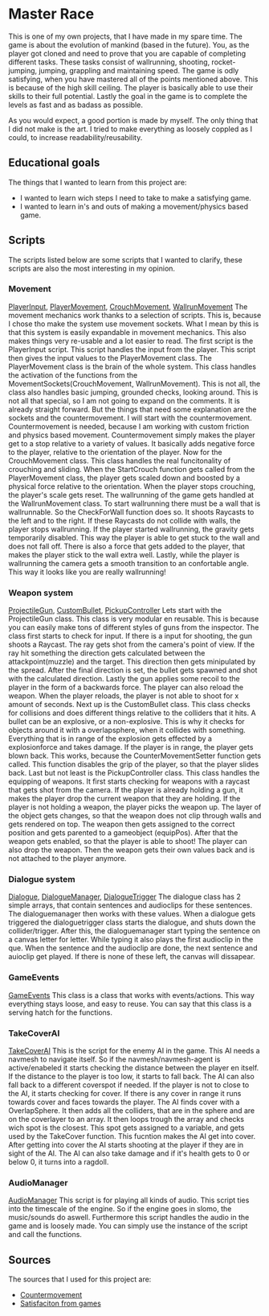 # Master Race
This is one of my own projects, that I have made in my spare time. The game is about the evolution of mankind (based in the future). You, as the player got cloned and need to prove that you are capable of completing different tasks. These tasks consist of wallrunning, shooting, rocket-jumping, jumping, grappling and maintaining speed. The game is odly satisfying, when you have mastered all of the points mentioned above. This is because of the high skill ceiling. The player is basically able to use their skills to their full potential. Lastly the goal in the game is to complete the levels as fast and as badass as possible.

As you would expect, a good portion is made by myself. The only thing that I did not make is the art. I tried to make everything as loosely coppled as I could, to increase readability/reusability.

## Educational goals
The things that I wanted to learn from this project are:
- I wanted to learn wich steps I need to take to make a satisfying game. 
- I wanted to learn in's and outs of making a movement/physics based game.

## Scripts 
The scripts listed below are some scripts that I wanted to clarify, these scripts are also the most interesting in my opinion.

### Movement
[PlayerInput](https://github.com/Royd54/Master-Race/blob/main/Assets/Player/Scripts/PlayerInput.cs),
[PlayerMovement](https://github.com/Royd54/Master-Race/blob/main/Assets/Player/Scripts/PlayerMovement.cs),
[CrouchMovement](https://github.com/Royd54/Master-Race/blob/main/Assets/Player/Scripts/CrouchMovement.cs),
[WallrunMovement](https://github.com/Royd54/Master-Race/blob/main/Assets/Player/Scripts/WallrunMovement.cs)
The movement mechanics work thanks to a selection of scripts. This is, because I chose tho make the system use movement sockets. What I mean by this is that this system is easily expandable in movement mechanics. This also makes things very re-usable and a lot easier to read.
The first script is the PlayerInput script. This script handles the input from the player. This script then gives the input values to the PlayerMovement class. The PlayerMovement class is the brain of the whole system. This class handles the activation of the functions from the MovementSockets(CrouchMovement, WallrunMovement).
This is not all, the class also handles basic jumping, grounded checks, looking around. This is not all that special, so I am not going to expand on the comments. It is already straight forward. But the things that need some explanation are the sockets and the countermovement. I will start with the countermovement. Countermovement is needed, because I am working with custom friction and physics based movement. Countermovement simply makes the player get to a stop relative to a variety of values. It basically adds negative force to the player, relative to the orientation of the player. Now for the CrouchMovement class. This class handles the real funcitonality of crouching and sliding. When the StartCrouch function gets called from the PlayerMovement class, the player gets scaled down and boosted by a physical force relative to the orientation. When the player stops crouching, the player's scale gets reset. The wallrunning of the game gets handled at the WallrunMovement class. To start wallrunning there must be a wall that is wallrunnable. So the CheckForWall function does so. It shoots Raycasts to the left and to the right. If these Raycasts do not collide with walls, the player stops wallrunning. If the player started wallrunning, the gravity gets temporarily disabled. This way the player is able to get stuck to the wall and does not fall off. There is also a force that gets added to the player, that makes the player stick to the wall extra well. Lastly, while the player is wallrunning the camera gets a smooth transition to an confortable angle. This way it looks like you are really wallrunning! 

### Weapon system
[ProjectileGun](https://github.com/Royd54/Master-Race/blob/main/Assets/Player/Scripts/weapon/ProjectileGun.cs), 
[CustomBullet](https://github.com/Royd54/Master-Race/blob/main/Assets/Player/Scripts/weapon/CustomBullet.cs), 
[PickupController](https://github.com/Royd54/Master-Race/blob/main/Assets/Player/Scripts/weapon/PickupController.cs)
Lets start with the ProjectileGun class. This class is very modular en reusable. This is because you can easily make tons of different styles of guns from the inspector. The class first starts to check for input. If there is a input for shooting, the gun shoots a Raycast. The ray gets shot from the camera's point of view. If the ray hit something the direction gets calculated between the attackpoint(muzzle) and the target. This direction then gets minipulated by the spread. After the final direction is set, the bullet gets spawned and shot with the calculated direction. Lastly the gun applies some recoil to the player in the form of a backwards force. The player can also reload the weapon. When the player reloads, the player is not able to shoot for x amount of seconds. Next up is the CustomBullet class. This class checks for collisions and does different things relative to the colliders that it hits. A bullet can be an explosive, or a non-explosive. This is why it checks for objects around it with a overlapsphere, when it collides with something. Everything that is in range of the explosion gets effected by a explosionforce and takes damage. If the player is in range, the player gets blown back. This works, because the CounterMovementSetter function gets called. This function disables the grip of the player, so that the player slides back. Last but not least is the PickupController class. This class handles the equipping of weapons. It first starts checking for weapons with a raycast that gets shot from the camera. If the player is already holding a gun, it makes the player drop the current weapon that they are holding. If the player is not holding a weapon, the player picks the weapon up. The layer of the object gets changes, so that the weapon does not clip through walls and gets rendered on top. The weapon then gets assigned to the correct position and gets parented to a gameobject (equipPos). After that the weapon gets enabled, so that the player is able to shoot! The player can also drop the weapon. Then the weapon gets their own values back and is not attached to the player anymore.

### Dialogue system
[Dialogue](https://github.com/Royd54/Master-Race/blob/main/Assets/DailogueWithAudio/Scripts/Dialogue.cs), 
[DialogueManager](https://github.com/Royd54/Master-Race/blob/main/Assets/DailogueWithAudio/Scripts/DialogueManager.cs), 
[DialogueTrigger](https://github.com/Royd54/Master-Race/blob/main/Assets/DailogueWithAudio/Scripts/DialogueTrigger.cs)
The dialogue class has 2 simple arrays, that contain sentences and audioclips for these sentences.
The dialoguemanager then works with these values. When a dialogue gets triggered the dialoguetrigger class starts the dialogue, and shuts down the collider/trigger. After this, the dialoguemanager start typing the sentence on a canvas letter for letter. While typing it also plays the first audioclip in the que. When the sentence and the audioclip are done, the next sentence and auioclip get played. If there is none of these left, the canvas will dissapear.

### GameEvents
[GameEvents](https://github.com/Royd54/Master-Race/blob/main/Assets/AI/Scripts/GameEvents.cs)
This class is a class that works with events/actions. This way everything stays loose, and easy to reuse.
You can say that this class is a serving hatch for the functions. 

### TakeCoverAI
[TakeCoverAI](https://github.com/Royd54/Master-Race/blob/main/Assets/AI/Scripts/TakeCoverAI.cs)
This is the script for the enemy AI in the game. This AI needs a navmesh to navigate itself. So if the navmesh/navmesh-agent is active/enabeled it starts checking the distance between the player en itself. If the distance to the player is too low, it starts to fall back. The AI can also fall back to a different coverspot if needed. If the player is not to close to the AI, it starts checking for cover. If there is any cover in range it runs towards cover and faces towards the player. The AI finds cover with a OverlapSphere. It then adds all the colliders, that are in the sphere and are on the coverlayer to an array. It then loops trough the array and checks wich spot is the closest. This spot gets assigned to a variable, and gets used by the TakeCover function. This fucntion makes the AI get into cover. After getting into cover the AI starts shooting at the player if they are in sight of the AI. The AI can also take damage and if it's health gets to 0 or below 0, it turns into a ragdoll.

### AudioManager
[AudioManager](https://github.com/Royd54/Space-Race/blob/master/Space%20Race/Assets/Player/Scripts/Sound/AudioManager.cs)
This script is for playing all kinds of audio. This script ties into the timescale of the engine. So if the engine goes in slomo, the music/sounds do aswell. Furthermore this script handles the audio in the game and is loosely made. You can simply use the instance of the script and call the functions.

## Sources
The sources that I used for this project are:
- [Countermovement](https://en.wikipedia.org/wiki/Countermovement)
- [Satisfaciton from games](http://www.gamesprecipice.com/satisfaction/)

